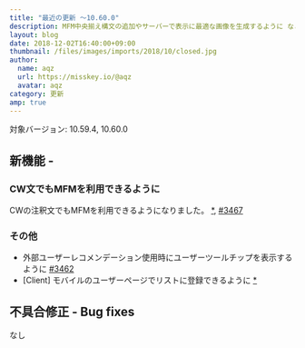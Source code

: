 ```yaml
---
title: "最近の更新 ～10.60.0"
description: MFM中央揃え構文の追加やサーバーで表示に最適な画像を生成するように など
layout: blog
date: 2018-12-02T16:40:00+09:00
thumbnail: /files/images/imports/2018/10/closed.jpg
author:
  name: aqz
  url: https://misskey.io/@aqz
  avatar: aqz
category: 更新
amp: true
---
```

対象バージョン: 10.59.4, 10.60.0

## 新機能 -

### CW文でもMFMを利用できるように
CWの注釈文でもMFMを利用できるようになりました。 [*](https://github.com/syuilo/misskey/commit/864b6ad1bd59d86364b9f108bd875d17ffd1e2d9), [#3467](https://github.com/syuilo/misskey/pull/3467)

### その他
- 外部ユーザーレコメンデーション使用時にユーザーツールチップを表示するように [#3462](https://github.com/syuilo/misskey/pull/3462)
- [Client] モバイルのユーザーページでリストに登録できるように [*](https://github.com/syuilo/misskey/commit/bb14895fd8249247be0d89fe053b62be2dfdeabf)

## 不具合修正 - Bug fixes
なし